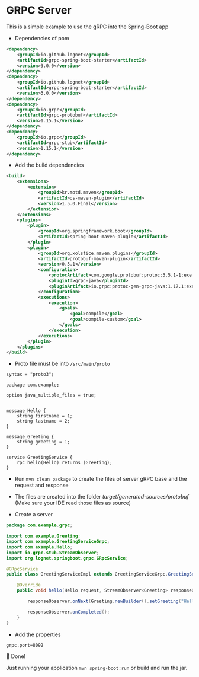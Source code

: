 # GRPC Server
This is a simple example to use the gRPC into the Spring-Boot app

- Dependencies of pom
```xml
<dependency>
    <groupId>io.github.lognet</groupId>
    <artifactId>grpc-spring-boot-starter</artifactId>
    <version>3.0.0</version>
</dependency>
<dependency>
    <groupId>io.github.lognet</groupId>
    <artifactId>grpc-spring-boot-starter</artifactId>
    <version>3.0.0</version>
</dependency>
<dependency>
    <groupId>io.grpc</groupId>
    <artifactId>grpc-protobuf</artifactId>
    <version>1.15.1</version>
</dependency>
<dependency>
    <groupId>io.grpc</groupId>
    <artifactId>grpc-stub</artifactId>
    <version>1.15.1</version>
</dependency>

```

- Add the build dependencies
```xml
<build>
    <extensions>
        <extension>
            <groupId>kr.motd.maven</groupId>
            <artifactId>os-maven-plugin</artifactId>
            <version>1.5.0.Final</version>
        </extension>
    </extensions>
    <plugins>
        <plugin>
            <groupId>org.springframework.boot</groupId>
            <artifactId>spring-boot-maven-plugin</artifactId>
        </plugin>
        <plugin>
            <groupId>org.xolstice.maven.plugins</groupId>
            <artifactId>protobuf-maven-plugin</artifactId>
            <version>0.5.1</version>
            <configuration>
                <protocArtifact>com.google.protobuf:protoc:3.5.1-1:exe:${os.detected.classifier}</protocArtifact>
                <pluginId>grpc-java</pluginId>
                <pluginArtifact>io.grpc:protoc-gen-grpc-java:1.17.1:exe:${os.detected.classifier}</pluginArtifact>
            </configuration>
            <executions>
                <execution>
                    <goals>
                        <goal>compile</goal>
                        <goal>compile-custom</goal>
                    </goals>
                </execution>
            </executions>
        </plugin>
    </plugins>
</build>
```

- Proto file must be into `/src/main/proto`
```
syntax = "proto3";

package com.example;

option java_multiple_files = true;


message Hello {
    string firstname = 1;
    string lastname = 2;
}

message Greeting {
    string greeting = 1;
}

service GreetingService {
    rpc hello(Hello) returns (Greeting);
}
```

- Run `mvn clean package` to create the files of server gRPC base and the request and response  

- The files are created into the folder *target/generated-sources/protobuf* (Make sure your IDE read those files as source)

- Create a server
```java
package com.example.grpc;

import com.example.Greeting;
import com.example.GreetingServiceGrpc;
import com.example.Hello;
import io.grpc.stub.StreamObserver;
import org.lognet.springboot.grpc.GRpcService;

@GRpcService
public class GreetingServiceImpl extends GreetingServiceGrpc.GreetingServiceImplBase {

    @Override
    public void hello(Hello request, StreamObserver<Greeting> responseObserver) {

        responseObserver.onNext(Greeting.newBuilder().setGreeting("Hello " + request.getFirstname() + " " + request.getLastname() ).build());

        responseObserver.onCompleted();
    }
}

```

- Add the properties
```
grpc.port=8092
```

:tada: Done! 

Just running your application `mvn spring-boot:run` or build and run the jar.